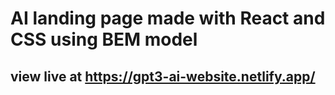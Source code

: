 # AI landing page made with React and CSS using BEM model

## view live at https://gpt3-ai-website.netlify.app/


